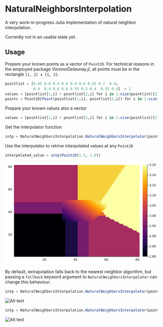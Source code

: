 # NaturalNeighborsInterpolation

A very work-in-progress Julia implementation of natural neighbor interpolation.

Currently not in an usable state yet.

## Usage

Prepare your known points as a vector of `Point2D`. For technical reasons in the employed package _VoronoiDelaunay.jl_, all points must be in the rectangle `[1, 2] x [1, 2]`.
```julia
pointlist = [0.45 0.6 0.4 0.6 0.4 0.6 0.55 0.7  0.4; 
             0.4  0.4 0.6 0.6 0.55 0.5 0.4  0.55 0.4] .+ 1
values = [pointlist[1,i] + pointlist[2,i] for i in 1:size(pointlist)[2]]
points = Point2D[Point(pointlist[1,i], pointlist[2,i]) for i in 1:size(pointlist)[2]]
```

Prepare your known values also a vector
```julia
values = [pointlist[1,i] + pointlist[2,i] for i in 1:size(pointlist)[2]]
```

Get the interpolator function
```julia
intp = NaturalNeighborsInterpolation.NaturalNeighborsInterpolator(points, values)
```

Use the interpolator to retrive interpolated values at any `Point2D`
```julia
interpolated_value = intp(Point2D(1.5, 1.6))
```
![Alt text](interpolated_grid.png?raw=true "Example of using the interpolator at every gridpoint")

By default, extrapolation falls back to the nearest neighbor algorithm, but passing a `fallback` keyword argument to `NaturalNeighborsInterpolator` can change this behaviour:
```julia
intp = NaturalNeighborsInterpolation.NaturalNeighborsInterpolator(points, values, fallback="natural")
```

![Alt text](interpolated_grid_natural.png?raw=true "Example of using the \"natural\" fallback")

```julia
intp = NaturalNeighborsInterpolation.NaturalNeighborsInterpolator(points, values, fallback="nan")
```

![Alt text](interpolated_grid_nan.png?raw=true "Example of using the \"nan\" fallback")


